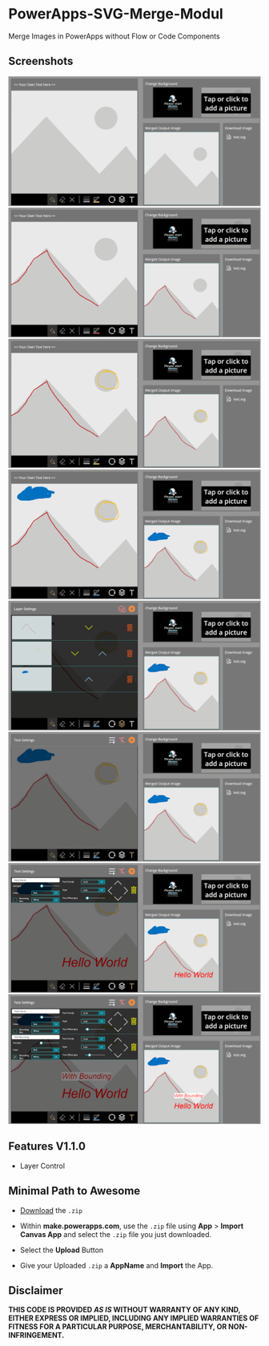 
# PowerApps-SVG-Merge-Modul

Merge Images in PowerApps without Flow or Code Components



## Screenshots

![App Screenshot](Images/img1.png)
![App Screenshot](Images/img2.png)
![App Screenshot](Images/img3.png)
![App Screenshot](Images/img4.png)
![App Screenshot](Images/img5.png)
![App Screenshot](Images/img6.png)
![App Screenshot](Images/img7.png)
![App Screenshot](Images/img8.png)




## Features V1.1.0

- Layer Control

## Minimal Path to Awesome

* [Download](SVGMergeModulExample.zip) the `.zip`
* Within **make.powerapps.com**, use the `.zip` file using **App** > **Import Canvas App**  and select the `.zip` file you just downloaded.
* Select the **Upload** Button

* Give your Uploaded `.zip` a **AppName** and **Import** the App.

## Disclaimer

**THIS CODE IS PROVIDED *AS IS* WITHOUT WARRANTY OF ANY KIND, EITHER EXPRESS OR IMPLIED, INCLUDING ANY IMPLIED WARRANTIES OF FITNESS FOR A PARTICULAR PURPOSE, MERCHANTABILITY, OR NON-INFRINGEMENT.**
